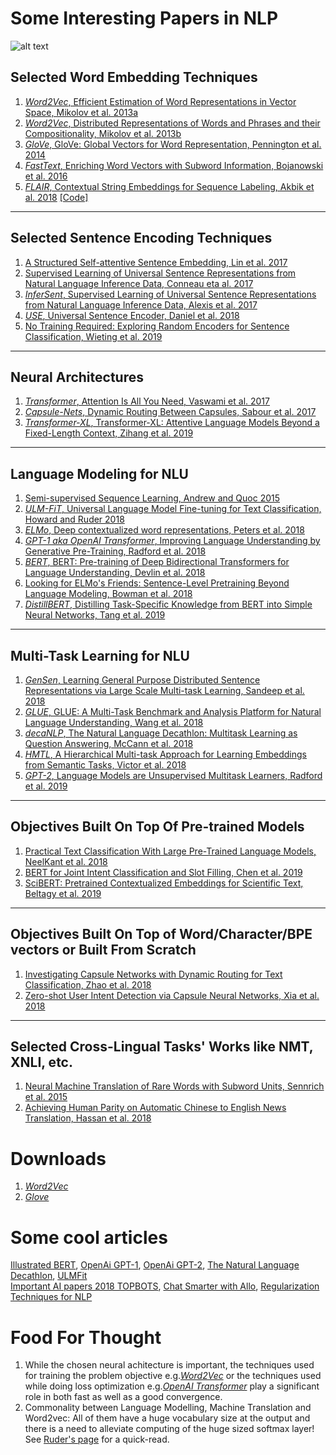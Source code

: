 # Some Interesting Papers in NLP

![alt text][how_i_met_your_paper]

## Selected Word Embedding Techniques
1. [*Word2Vec*, Efficient Estimation of Word Representations in Vector Space, Mikolov et al. 2013a][Mikolov et al. 2013a]
1. [*Word2Vec*, Distributed Representations of Words and Phrases and their Compositionality, Mikolov et al. 2013b][Mikolov et al. 2013b]
1. [*GloVe*, GloVe: Global Vectors for Word Representation, Pennington et al. 2014][Pennington et al. 2014]
1. [*FastText*, Enriching Word Vectors with Subword Information, Bojanowski et al. 2016][Bojanowski et al. 2016]
1. [*FLAIR*, Contextual String Embeddings for Sequence Labeling, Akbik et al. 2018][Akbik et al. 2018] [[Code]](https://github.com/zalandoresearch/flair)
---
## Selected Sentence Encoding Techniques
1. [A Structured Self-attentive Sentence Embedding, Lin et al. 2017][Lin et al. 2017]
1. [Supervised Learning of Universal Sentence Representations from Natural Language Inference Data, Conneau eta al. 2017][Conneau eta al. 2017]
1. [*InferSent*, Supervised Learning of Universal Sentence Representations from Natural Language Inference Data, Alexis et al. 2017][Alexis et al. 2017]
1. [*USE*, Universal Sentence Encoder, Daniel et al. 2018][Daniel et al. 2018]
1. [No Training Required: Exploring Random Encoders for Sentence Classification, Wieting et al. 2019][Wieting et al. 2019]
---
## Neural Architectures
1. [*Transformer*, Attention Is All You Need, Vaswami et al. 2017][Vaswami et al. 2017]
1. [*Capsule-Nets*, Dynamic Routing Between Capsules, Sabour et al. 2017][Sabour et al. 2017]
1. [*Transformer-XL*, Transformer-XL: Attentive Language Models Beyond a Fixed-Length Context, Zihang et al. 2019][Zihang et al. 2019]
---
## Language Modeling for NLU
1. [Semi-supervised Sequence Learning, Andrew and Quoc 2015][Andrew and Quoc 2015]
1. [*ULM-FiT*, Universal Language Model Fine-tuning for Text Classification, Howard and Ruder 2018][Howard and Ruder 2018]
1. [*ELMo*, Deep contextualized word representations, Peters et al. 2018][Peters et al. 2018] 
1. [*GPT-1 aka OpenAI Transformer*, Improving Language Understanding by Generative Pre-Training, Radford et al. 2018][Radford et al. 2018]
1. [*BERT*, BERT: Pre-training of Deep Bidirectional Transformers for Language Understanding, Devlin et al. 2018][Devlin et al. 2018]
1. [Looking for ELMo's Friends: Sentence-Level Pretraining Beyond Language Modeling, Bowman et al. 2018][Bowman et al. 2018]
1. [*DistillBERT*, Distilling Task-Specific Knowledge from BERT into Simple Neural Networks, Tang et al. 2019][Tang et al. 2019]
---
## Multi-Task Learning for NLU
1. [*GenSen*, Learning General Purpose Distributed Sentence Representations via Large Scale Multi-task Learning, Sandeep et al. 2018][Sandeep et al. 2018]
1. [*GLUE*, GLUE: A Multi-Task Benchmark and Analysis Platform for Natural Language Understanding, Wang et al. 2018][Wang et al. 2018]
1. [*decaNLP*, The Natural Language Decathlon: Multitask Learning as Question Answering, McCann et al. 2018][McCann et al. 2018]
1. [*HMTL*, A Hierarchical Multi-task Approach for Learning Embeddings from Semantic Tasks, Victor et al. 2018][Victor et al. 2018]
1. [*GPT-2*, Language Models are Unsupervised Multitask Learners, Radford et al. 2019][Radford et al. 2019]
---
## Objectives Built On Top Of Pre-trained Models
1. [Practical Text Classification With Large Pre-Trained Language Models, NeelKant et al. 2018][NeelKant et al. 2018]
1. [BERT for Joint Intent Classification and Slot Filling, Chen et al. 2019][Chen et al. 2019]
1. [SciBERT: Pretrained Contextualized Embeddings for Scientific Text, Beltagy et al. 2019][Beltagy et al. 2019]
---
## Objectives Built On Top of Word/Character/BPE vectors or Built From Scratch
1. [Investigating Capsule Networks with Dynamic Routing for Text Classification, Zhao et al. 2018][Zhao et al. 2018]
1. [Zero-shot User Intent Detection via Capsule Neural Networks, Xia et al. 2018][Xia et al. 2018]
---
## Selected Cross-Lingual Tasks' Works like NMT, XNLI, etc.
1. [Neural Machine Translation of Rare Words with Subword Units, Sennrich et al. 2015][Sennrich et al. 2015]
1. [Achieving Human Parity on Automatic Chinese to English News Translation, Hassan et al. 2018][Hassan et al. 2018]

# Downloads
1. [*Word2Vec*](https://github.com/mmihaltz/word2vec-GoogleNews-vectors/)
1. [*Glove*](https://nlp.stanford.edu/projects/glove/)

# Some cool articles
[Illustrated BERT][Illustrated BERT], [OpenAi GPT-1][OpenAi GPT-1], [OpenAi GPT-2][OpenAi GPT-2], [The Natural Language Decathlon][The Natural Language Decathlon], [ULMFit][ULMFit] </br> 
[Important AI papers 2018 TOPBOTS][Important AI papers 2018 TOPBOTS], [Chat Smarter with Allo][Chat Smarter with Allo], [Regularization Techniques for NLP][Regularization Techniques for NLP]

# Food For Thought
1. While the chosen neural achitecture is important, the techniques used for training the problem objective e.g.[*Word2Vec*][Mikolov et al. 2013b] or the techniques used while doing loss optimization e.g.[*OpenAI Transformer*][Radford et al. 2018] play a significant role in both fast as well as a good convergence.
1. Commonality between Language Modelling, Machine Translation and Word2vec: All of them have a huge vocabulary size at the output and there is a need to alleviate computing of the huge sized softmax layer! See [Ruder's page](http://ruder.io/word-embeddings-softmax/index.html) for a quick-read.

[how_i_met_your_paper]: https://github.com/murali1996/nlp/blob/master/images/how_i_met_your_paper.png "Connections"

[Mikolov et al. 2013a]: https://arxiv.org/abs/1301.3781
[Mikolov et al. 2013b]: https://arxiv.org/abs/1310.4546
[Pennington et al. 2014]: https://www.aclweb.org/anthology/D14-1162
[Bojanowski et al. 2016]: https://arxiv.org/abs/1607.04606
[Peters et al. 2018]: https://arxiv.org/abs/1802.05365
[Akbik et al. 2018]: http://alanakbik.github.io/papers/coling2018.pdf
[Lin et al. 2017]: https://arxiv.org/abs/1703.03130
[Vaswami et al. 2017]: https://arxiv.org/pdf/1706.03762.pdf
[Radford et al. 2018]: https://s3-us-west-2.amazonaws.com/openai-assets/research-covers/language-unsupervised/language_understanding_paper.pdf
[Howard and Ruder 2018]: https://arxiv.org/abs/1801.06146
[Devlin et al. 2018]:https://arxiv.org/abs/1810.04805
[Radford et al. 2019]: https://d4mucfpksywv.cloudfront.net/better-language-models/language_models_are_unsupervised_multitask_learners.pdf
[Sabour et al. 2017]: https://arxiv.org/abs/1710.09829
[Xia et al. 2018]: https://arxiv.org/abs/1809.00385
[Daniel et al. 2018]: https://arxiv.org/pdf/1803.11175.pdf
[Alexis et al. 2017]: https://arxiv.org/abs/1705.02364
[Sandeep et al. 2018]: https://arxiv.org/abs/1804.00079
[McCann et al. 2018]: https://arxiv.org/abs/1806.08730
[Zihang et al. 2019]: https://arxiv.org/abs/1901.02860v2
[Victor et al. 2018]: https://arxiv.org/abs/1811.06031
[Andrew and Quoc 2015]: https://arxiv.org/abs/1511.01432
[Chen et al. 2019]: https://arxiv.org/abs/1902.10909
[Zhao et al. 2018]: https://arxiv.org/abs/1804.00538
[Conneau eta al. 2017]: https://arxiv.org/abs/1705.02364
[Wieting et al. 2019]: https://arxiv.org/abs/1901.10444
[Beltagy et al. 2019]: https://arxiv.org/abs/1903.10676
[NeelKant et al. 2018]: https://arxiv.org/abs/1812.01207
[Wang et al. 2018]: https://arxiv.org/abs/1804.07461
[Hassan et al. 2018]: https://arxiv.org/abs/1803.05567
[Bowman et al. 2018]: https://arxiv.org/abs/1812.10860
[Tang et al. 2019]: https://arxiv.org/abs/1903.12136
[Sennrich et al. 2015]: https://arxiv.org/abs/1508.07909

[Illustrated BERT]: http://jalammar.github.io/illustrated-bert/
[OpenAi GPT-1]: https://openai.com/blog/language-unsupervised/
[OpenAi GPT-2]: https://openai.com/blog/better-language-models/
[The Natural Language Decathlon]: https://blog.einstein.ai/the-natural-language-decathlon/
[ULMFit]: https://yashuseth.blog/2018/06/17/understanding-universal-language-model-fine-tuning-ulmfit/
[Important AI papers 2018 TOPBOTS]: https://www.topbots.com/most-important-ai-research-papers-2018/
[Chat Smarter with Allo]: https://ai.googleblog.com/2016/05/chat-smarter-with-allo.html
[Regularization Techniques for NLP]: http://mlexplained.com/2018/03/02/regularization-techniques-for-natural-language-processing-with-code-examples/

